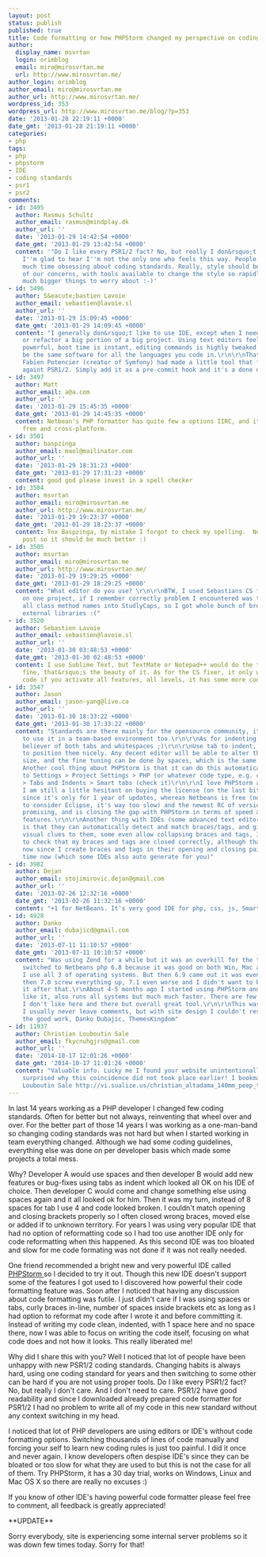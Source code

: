 ```yaml
---
layout: post
status: publish
published: true
title: Code formatting or how PHPStorm changed my perspective on coding standards
author:
  display_name: msvrtan
  login: orimblog
  email: miro@mirosvrtan.me
  url: http://www.mirosvrtan.me/
author_login: orimblog
author_email: miro@mirosvrtan.me
author_url: http://www.mirosvrtan.me/
wordpress_id: 353
wordpress_url: http://www.mirosvrtan.me/blog/?p=353
date: '2013-01-28 22:19:11 +0000'
date_gmt: '2013-01-28 21:19:11 +0000'
categories:
- php
tags:
- php
- phpstorm
- IDE
- coding standards
- psr1
- psr2
comments:
- id: 3495
  author: Rasmus Schultz
  author_email: rasmus@mindplay.dk
  author_url: ''
  date: '2013-01-29 14:42:54 +0000'
  date_gmt: '2013-01-29 13:42:54 +0000'
  content: '"Do I like every PSR1/2 fact? No, but really I don&rsquo;t care" -
    I''m glad to hear I''m not the only one who feels this way. People spend way too
    much time obsessing about coding standards. Really, style should be the least
    of our concerns, with tools available to change the style so rapidly. We have
    much bigger things to worry about :-)'
- id: 3496
  author: S&eacute;bastien Lavoie
  author_email: sebastien@lavoie.sl
  author_url: ''
  date: '2013-01-29 15:09:45 +0000'
  date_gmt: '2013-01-29 14:09:45 +0000'
  content: "I generally don&rsquo;t like to use IDE, except when I need to inspect
    or refactor a big portion of a big project. Using text editors feels much more
    powerful, boot time is instant, editing commands is highly tweaked and it will
    be the same software for all the languages you code in.\r\n\r\nThat being said,
    Fabien Potencier (creator of Symfony) had made a little tool that format code
    againt PSR1/2. Simply add it as a pre-commit hook and it's a done deal. https://github.com/fabpot/PHP-CS-Fixer"
- id: 3497
  author: Matt
  author_email: a@a.com
  author_url: ''
  date: '2013-01-29 15:45:35 +0000'
  date_gmt: '2013-01-29 14:45:35 +0000'
  content: Netbean's PHP formatter has quite few a options IIRC, and it's completely
    free and cross-platform.
- id: 3501
  author: baspzinga
  author_email: maol@mailinator.com
  author_url: ''
  date: '2013-01-29 18:31:23 +0000'
  date_gmt: '2013-01-29 17:31:23 +0000'
  content: good god please invest in a spell checker
- id: 3504
  author: msvrtan
  author_email: miro@mirosvrtan.me
  author_url: http://www.mirosvrtan.me/
  date: '2013-01-29 19:23:37 +0000'
  date_gmt: '2013-01-29 18:23:37 +0000'
  content: Tnx Baspzinga, by mistake I forgot to check my spelling.  Now I updated
    post so it should be much better :)
- id: 3505
  author: msvrtan
  author_email: miro@mirosvrtan.me
  author_url: http://www.mirosvrtan.me/
  date: '2013-01-29 19:29:25 +0000'
  date_gmt: '2013-01-29 18:29:25 +0000'
  content: "What editor do you use? \r\n\r\nBTW, I used Sebastians CS fixer as a test
    on one project, if I remember correctly problem I encountered was that is changes
    all class method names into StudlyCaps, so I got whole bunch of broke calls to
    external libraries :("
- id: 3520
  author: Sebastien Lavoie
  author_email: sebastien@lavoie.sl
  author_url: ''
  date: '2013-01-30 03:48:53 +0000'
  date_gmt: '2013-01-30 02:48:53 +0000'
  content: I use Sublime Text, but TextMate or Notepad++ would do the trick just as
    fine, that&rsquo;s the beauty of it. As for the CS fixer, it only wrecks your
    code if you activate all features, all levels, it has some more conservative modes.
- id: 3547
  author: Jason
  author_email: jason-yang@live.ca
  author_url: ''
  date: '2013-01-30 18:33:22 +0000'
  date_gmt: '2013-01-30 17:33:22 +0000'
  content: "Standards are there mainly for the opensource community, it doesn't hurt
    to use it in a team-based environment too.\r\n\r\nAs for indenting, I am a firm
    believer of both tabs and whitespaces ;)\r\n\r\nUse tab to indent, then spaces
    to position them nicely. Any decent editor will be able to alter the tab's visible
    size, and the fine tuning can be done by spaces, which is the same for all editors.
    Another cool thing about PHPStorm is that it can do this automatically! Just go
    to Settings > Project Settings > PHP (or whatever code type, e.g. css, javascript...etc)
    > Tabs and Indents > Smart tabs (check it)\r\n\r\nI love PHPStorm as well, however
    I am still a little hesitant on buying the license (on the last bit of my evaluation),
    since it's only for 1 year of updates, whereas Netbeans is free (not even going
    to consider Eclipse, it's way too slow) and the newest RC of version 7.3 looks
    promising, and is closing the gap with PHPStorm in terms of speed and standard
    features.\r\n\r\nAnother thing with IDEs (some advanced text editors do it too)
    is that they can automatically detect and match braces/tags, and gives you
    visual clues to them, some even allow collapsing braces and tags, I use that feature
    to check that my braces and tags are closed correctly, although that rarely happens
    now since I create braces and tags in their opening and closing pairs all the
    time now (which some IDEs also auto generate for you)"
- id: 3982
  author: Dejan
  author_email: stojimirovic.dejan@gmail.com
  author_url: ''
  date: '2013-02-26 12:32:16 +0000'
  date_gmt: '2013-02-26 11:32:16 +0000'
  content: "+1 for NetBeans. It's very good IDE for php, css, js, Smarty, twig,..."
- id: 4928
  author: Danko
  author_email: dubajicd@gmail.com
  author_url: ''
  date: '2013-07-11 11:10:57 +0000'
  date_gmt: '2013-07-11 10:10:57 +0000'
  content: "Was using Zend for a while but it was an overkill for the things I do.\r\nThen
    switched to Netbeans php 6.8 because it was good on both Win, Mac and Linux because
    I use all 3 of operating systems. But then 6.9 came out it was even better, but
    then 7.0 screw everything up, 7.1 even worse and I didn't want to bother with
    it after that.\r\nAbout 4-5 months ago I started using PHPStorm and so far I really
    like it, also runs all systems but much much faster. There are few things that
    I don't like here and there but overall great tool.\r\n\r\nThis was a nice read.
    I usually never leave comments, but with site design I couldn't resist :-)\r\n\r\nKeep
    the good work, Danko Dubajic, ThemesKingdom"
- id: 11937
  author: Christian Louboutin Sale
  author_email: fkycnuhgjrs@gmail.com
  author_url: ''
  date: '2014-10-17 12:01:26 +0000'
  date_gmt: '2014-10-17 11:01:26 +0000'
  content: "Valuable info. Lucky me I found your website unintentionally, and I am
    surprised why this coincidence did not took place earlier! I bookmarked it.\r\nChristian
    Louboutin Sale http://vi.sualize.us/christian_altadama_140mm_peep_toe_pumps_pink_factory_sale_store_shoes_christian_louboutin_style_fashion_picture_KxaT.html"
---
```

<p>In last 14 years working as a PHP developer I changed few coding standards. Often for better but not always, reinventing that wheel over and over. For the better part of those 14 years I was working as a one-man-band so changing coding standards was not hard but when I started working in team everything changed. Although we had some coding guidelines, everything else was done on per developer basis which made some projects a total mess.</p>
<p>Why? Developer A would use spaces and then developer B would add new features or bug-fixes using tabs as indent which looked all OK on his IDE of choice. Then developer C would come and change something else using spaces again and it all looked ok for him. Then it was my turn, instead of 8 spaces for tab I use 4 and code looked broken. I couldn't match opening and closing brackets properly so I often closed wrong braces, moved else or added if to unknown territory. For years I was using very popular IDE that had no option of reformatting code so I had too use another IDE only for code reformatting when this happened. As this second IDE was too bloated and slow for me code formating was not done if it was not really needed.</p>
<p>One friend recommended a bright new and very powerful IDE called <a href="http://www.jetbrains.com/phpstorm/" target="_blank"> PHPStorm </a> so I decided to try it out. Though this new IDE doesn't support some of the features I got used to I discovered how powerful their code formatting feature was. Soon after I noticed that having any discussion about code formatting was futile. I just didn't care if I was using spaces or tabs, curly braces in-line, number of spaces inside brackets etc as long as I had option to reformat my code after I wrote it and before committing it. Instead of writing my code clean, indented, with 1 space here and no space there, now I was able to focus on writing the code itself, focusing on what code does and not how it looks. This really liberated me!</p>
<p>Why did I share this with you? Well I noticed that lot of people have been unhappy with new PSR1/2 coding standards. Changing habits is always hard, using one coding standard for years and then switching to some other can be hard if you are not using proper tools. Do I like every PSR1/2 fact? No, but really I don't care. And I don't need to care. PSR1/2 have good readability and since I downloaded already prepared code formatter for PSR1/2 I had no problem to write all of my code in this new standard without any context switching in my head.</p>
<p>I noticed that lot of PHP developers are using editors or IDE's without code formatting options. Switching thousands of lines of code manually and forcing your self to learn new coding rules is just too painful. I did it once and never again. I know developers often despise IDE's since they can be bloated or too slow for what they are used to but this is not the case for all of them. Try PHPStorm, it has a 30 day trial, works on Windows, Linux and Mac OS X so there are really no excuses :)</p>
<p>If you know of other IDE's having powerful code formatter please feel free to comment, all feedback is greatly appreciated!</p>
<p>**UPDATE**</p>
<p>Sorry everybody, site is&nbsp;experiencing some internal server problems so it was down few times today. Sorry for that!</p>
<p>&nbsp;</p>
